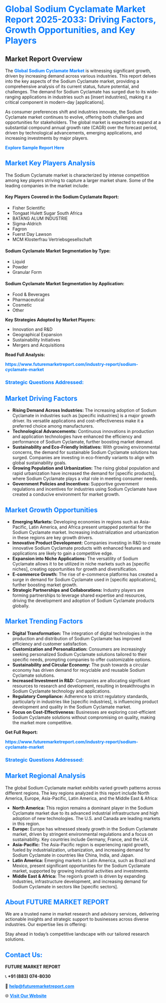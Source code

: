 <h1 style="color: #007BFF;">Global Sodium Cyclamate Market Report 2025-2033: Driving Factors, Growth Opportunities, and Key Players</h1>

<section id="overview">
<h2>Market Report Overview</h2>
<p>The <a href="https://www.futuremarketreport.com/industry-report/sodium-cyclamate-market" style="color: #007BFF; text-decoration: none;"><strong>Global Sodium Cyclamate Market</strong></a> is witnessing significant growth, driven by increasing demand across various industries. This report delves into the key aspects of the Sodium Cyclamate market, providing a comprehensive analysis of its current status, future potential, and challenges. The demand for Sodium Cyclamate has surged due to its wide-ranging applications in industries such as [insert industries], making it a critical component in modern-day [applications].</p>
<p>As consumer preferences shift and industries innovate, the Sodium Cyclamate market continues to evolve, offering both challenges and opportunities for stakeholders. The global market is expected to expand at a substantial compound annual growth rate (CAGR) over the forecast period, driven by technological advancements, emerging applications, and increasing investments by major players.</p>
</section>

<section id="overview">
<p><a href="https://www.futuremarketreport.com/request-sample/reportId=91641" style="color: #007BFF; text-decoration: none;"><strong>Explore Sample Report Here</strong></a></p>
</section>

<section id="key-players">
<h2 style="color: #007BFF;">Market Key Players Analysis</h2>
<p>The Sodium Cyclamate market is characterized by intense competition among key players striving to capture a larger market share. Some of the leading companies in the market include:</p>
<h4>Key Players Covered in the Sodium Cyclamate Report:</h4>
<ul><li>Fisher Scientific</li><li>Tongaat Hulett Sugar South Africa</li><li>BATANG ALUM INDUSTRIE</li><li>Sigma-Aldrich</li><li>Fagron</li><li>Fuerst Day Lawson</li><li>MCM Klosterfrau Vertriebsgesellschaft</li></ul>
<h4>Sodium Cyclamate Market Segmentation by Type:</h4>
<ul><li>Liquid</li><li>Powder</li><li>Granular Form</li></ul>

<h4>Sodium Cyclamate Market Segmentation by Application:</h4>
<ul><li>Food &amp; Beverages</li><li>Pharmaceutical</li><li>Cosmetic</li><li>Other</li></ul>
<p><strong>Key Strategies Adopted by Market Players:</strong></p>
<ul>
<li>Innovation and R&D</li>
<li>Geographical Expansion</li>
<li>Sustainability Initiatives</li>
<li>Mergers and Acquisitions</li>
</ul>
</section>

<section>
<p><strong>Read Full Analysis: </strong></p><a href="https://www.futuremarketreport.com/industry-report/sodium-cyclamate-market" style="color: #007BFF; text-decoration: none;"><strong>https://www.futuremarketreport.com/industry-report/sodium-cyclamate-market</strong></a>
<h3 style="color: #007BFF;">Strategic Questions Addressed:</h3>
</section>

<section id="driving-factors">
<h2 style="color: #007BFF;">Market Driving Factors</h2>
<ul>
<li><strong>Rising Demand Across Industries:</strong> The increasing adoption of Sodium Cyclamate in industries such as [specific industries] is a major growth driver. Its versatile applications and cost-effectiveness make it a preferred choice among manufacturers.</li>
<li><strong>Technological Advancements:</strong> Continuous innovations in production and application technologies have enhanced the efficiency and performance of Sodium Cyclamate, further boosting market demand.</li>
<li><strong>Sustainability and Eco-Friendly Initiatives:</strong> With growing environmental concerns, the demand for sustainable Sodium Cyclamate solutions has surged. Companies are investing in eco-friendly variants to align with global sustainability goals.</li>
<li><strong>Growing Population and Urbanization:</strong> The rising global population and rapid urbanization have increased the demand for [specific products], where Sodium Cyclamate plays a vital role in meeting consumer needs.</li>
<li><strong>Government Policies and Incentives:</strong> Supportive government regulations and incentives for industries using Sodium Cyclamate have created a conducive environment for market growth.</li>
</ul>
</section>

<section id="growth-opportunities">
<h2 style="color: #007BFF;">Market Growth Opportunities</h2>
<ul>
<li><strong>Emerging Markets:</strong> Developing economies in regions such as Asia-Pacific, Latin America, and Africa present untapped potential for the Sodium Cyclamate market. Increasing industrialization and urbanization in these regions are key growth drivers.</li>
<li><strong>Innovative Product Development:</strong> Companies investing in R&D to create innovative Sodium Cyclamate products with enhanced features and applications are likely to gain a competitive edge.</li>
<li><strong>Expansion into Niche Applications:</strong> The versatility of Sodium Cyclamate allows it to be utilized in niche markets such as [specific niches], creating opportunities for growth and diversification.</li>
<li><strong>E-commerce Growth:</strong> The rise of e-commerce platforms has created a surge in demand for Sodium Cyclamate used in [specific applications], further boosting market growth.</li>
<li><strong>Strategic Partnerships and Collaborations:</strong> Industry players are forming partnerships to leverage shared expertise and resources, driving the development and adoption of Sodium Cyclamate products globally.</li>
</ul>
</section>

<section id="trending-factors">
<h2 style="color: #007BFF;">Market Trending Factors</h2>
<ul>
<li><strong>Digital Transformation:</strong> The integration of digital technologies in the production and distribution of Sodium Cyclamate has improved efficiency and customer satisfaction.</li>
<li><strong>Customization and Personalization:</strong> Consumers are increasingly seeking personalized Sodium Cyclamate solutions tailored to their specific needs, prompting companies to offer customizable options.</li>
<li><strong>Sustainability and Circular Economy:</strong> The push towards a circular economy has driven demand for recyclable and reusable Sodium Cyclamate solutions.</li>
<li><strong>Increased Investment in R&D:</strong> Companies are allocating significant resources to research and development, resulting in breakthroughs in Sodium Cyclamate technology and applications.</li>
<li><strong>Regulatory Compliance:</strong> Adherence to strict regulatory standards, particularly in industries like [specific industries], is influencing product development and quality in the Sodium Cyclamate market.</li>
<li><strong>Focus on Cost-Effectiveness:</strong> Businesses are exploring cost-efficient Sodium Cyclamate solutions without compromising on quality, making the market more competitive.</li>
</ul>
</section>

<section>
<p><strong>Get Full Report: </strong></p><a href="https://www.futuremarketreport.com/industry-report/sodium-cyclamate-market" style="color: #007BFF; text-decoration: none;"><strong>https://www.futuremarketreport.com/industry-report/sodium-cyclamate-market</strong></a>
<h3 style="color: #007BFF;">Strategic Questions Addressed:</h3>
</section>


<section id="regional-analysis">
<h2 style="color: #007BFF;">Market Regional Analysis</h2>
<p>The global Sodium Cyclamate market exhibits varied growth patterns across different regions. The key regions analyzed in this report include North America, Europe, Asia-Pacific, Latin America, and the Middle East & Africa:</p>
<ul>
<li><strong>North America:</strong> This region remains a dominant player in the Sodium Cyclamate market due to its advanced industrial infrastructure and high adoption of new technologies. The U.S. and Canada are leading markets in this region.</li>
<li><strong>Europe:</strong> Europe has witnessed steady growth in the Sodium Cyclamate market, driven by stringent environmental regulations and a focus on sustainability. Key countries include Germany, France, and the U.K.</li>
<li><strong>Asia-Pacific:</strong> The Asia-Pacific region is experiencing rapid growth, fueled by industrialization, urbanization, and increasing demand for Sodium Cyclamate in countries like China, India, and Japan.</li>
<li><strong>Latin America:</strong> Emerging markets in Latin America, such as Brazil and Mexico, present significant opportunities for the Sodium Cyclamate market, supported by growing industrial activities and investments.</li>
<li><strong>Middle East & Africa:</strong> The region’s growth is driven by expanding industries, infrastructure development, and increasing demand for Sodium Cyclamate in sectors like [specific sectors].</li>
</ul>
</section>

<footer>
<h2 style="color: #007BFF;">About FUTURE MARKET REPORT</h2>
<p>We are a trusted name in market research and advisory services, delivering actionable insights and strategic support to businesses across diverse industries. Our expertise lies in offering:</p>

<p>Stay ahead in today’s competitive landscape with our tailored research solutions.</p>

<h2 style="color: #007BFF;">Contact Us:</h2>
<p><strong>FUTURE MARKET REPORT</strong></p>
<p>📞 <strong>+91 (883) 074-8030</strong></p>
<p>📧 <strong><a href="mailto:help@futuremarketreport.com" style="color: #007BFF;">help@futuremarketreport.com</a></strong></p>
<p>🌐 <strong><a href="https://www.futuremarketreport.com/" style="color: #007BFF;">Visit Our Website</a></strong></p>
</footer>